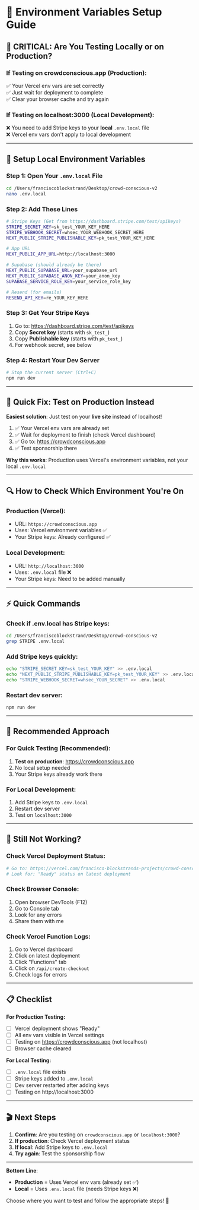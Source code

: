 # 🔐 Environment Variables Setup Guide

## 🚨 CRITICAL: Are You Testing Locally or on Production?

### If Testing on **crowdconscious.app** (Production):

✅ Your Vercel env vars are set correctly  
✅ Just wait for deployment to complete  
✅ Clear your browser cache and try again

### If Testing on **localhost:3000** (Local Development):

❌ You need to add Stripe keys to your **local** `.env.local` file  
❌ Vercel env vars don't apply to local development

---

## 📝 Setup Local Environment Variables

### Step 1: Open Your `.env.local` File

```bash
cd /Users/franciscoblockstrand/Desktop/crowd-conscious-v2
nano .env.local
```

### Step 2: Add These Lines

```bash
# Stripe Keys (Get from https://dashboard.stripe.com/test/apikeys)
STRIPE_SECRET_KEY=sk_test_YOUR_KEY_HERE
STRIPE_WEBHOOK_SECRET=whsec_YOUR_WEBHOOK_SECRET_HERE
NEXT_PUBLIC_STRIPE_PUBLISHABLE_KEY=pk_test_YOUR_KEY_HERE

# App URL
NEXT_PUBLIC_APP_URL=http://localhost:3000

# Supabase (should already be there)
NEXT_PUBLIC_SUPABASE_URL=your_supabase_url
NEXT_PUBLIC_SUPABASE_ANON_KEY=your_anon_key
SUPABASE_SERVICE_ROLE_KEY=your_service_role_key

# Resend (for emails)
RESEND_API_KEY=re_YOUR_KEY_HERE
```

### Step 3: Get Your Stripe Keys

1. Go to: https://dashboard.stripe.com/test/apikeys
2. Copy **Secret key** (starts with `sk_test_`)
3. Copy **Publishable key** (starts with `pk_test_`)
4. For webhook secret, see below

### Step 4: Restart Your Dev Server

```bash
# Stop the current server (Ctrl+C)
npm run dev
```

---

## 🎯 Quick Fix: Test on Production Instead

**Easiest solution**: Just test on your **live site** instead of localhost!

1. ✅ Your Vercel env vars are already set
2. ✅ Wait for deployment to finish (check Vercel dashboard)
3. ✅ Go to: https://crowdconscious.app
4. ✅ Test sponsorship there

**Why this works**: Production uses Vercel's environment variables, not your local `.env.local`

---

## 🔍 How to Check Which Environment You're On

### Production (Vercel):

- URL: `https://crowdconscious.app`
- Uses: Vercel environment variables ✅
- Your Stripe keys: Already configured ✅

### Local Development:

- URL: `http://localhost:3000`
- Uses: `.env.local` file ❌
- Your Stripe keys: Need to be added manually

---

## ⚡ Quick Commands

### Check if .env.local has Stripe keys:

```bash
cd /Users/franciscoblockstrand/Desktop/crowd-conscious-v2
grep STRIPE .env.local
```

### Add Stripe keys quickly:

```bash
echo "STRIPE_SECRET_KEY=sk_test_YOUR_KEY" >> .env.local
echo "NEXT_PUBLIC_STRIPE_PUBLISHABLE_KEY=pk_test_YOUR_KEY" >> .env.local
echo "STRIPE_WEBHOOK_SECRET=whsec_YOUR_SECRET" >> .env.local
```

### Restart dev server:

```bash
npm run dev
```

---

## 🎯 Recommended Approach

### For Quick Testing (Recommended):

1. **Test on production**: https://crowdconscious.app
2. No local setup needed
3. Your Stripe keys already work there

### For Local Development:

1. Add Stripe keys to `.env.local`
2. Restart dev server
3. Test on `localhost:3000`

---

## 🐛 Still Not Working?

### Check Vercel Deployment Status:

```bash
# Go to: https://vercel.com/francisco-blockstrands-projects/crowd-conscious-platform
# Look for: "Ready" status on latest deployment
```

### Check Browser Console:

1. Open browser DevTools (F12)
2. Go to Console tab
3. Look for any errors
4. Share them with me

### Check Vercel Function Logs:

1. Go to Vercel dashboard
2. Click on latest deployment
3. Click "Functions" tab
4. Click on `/api/create-checkout`
5. Check logs for errors

---

## 📋 Checklist

**For Production Testing:**

- [ ] Vercel deployment shows "Ready"
- [ ] All env vars visible in Vercel settings
- [ ] Testing on https://crowdconscious.app (not localhost)
- [ ] Browser cache cleared

**For Local Testing:**

- [ ] `.env.local` file exists
- [ ] Stripe keys added to `.env.local`
- [ ] Dev server restarted after adding keys
- [ ] Testing on http://localhost:3000

---

## 🎬 Next Steps

1. **Confirm**: Are you testing on `crowdconscious.app` or `localhost:3000`?
2. **If production**: Check Vercel deployment status
3. **If local**: Add Stripe keys to `.env.local`
4. **Try again**: Test the sponsorship flow

---

**Bottom Line**:

- **Production** = Uses Vercel env vars (already set ✅)
- **Local** = Uses `.env.local` file (needs Stripe keys ❌)

Choose where you want to test and follow the appropriate steps! 🚀
